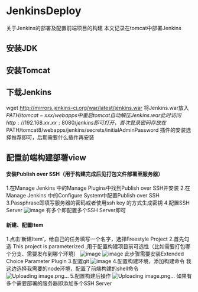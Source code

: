 # JenkinsDeploy
关于Jenkins的部署及配置前端项目的构建
本文记录在tomcat中部署Jenkins
## 安装JDK
## 安装Tomcat
## 下载Jenkins
wget http://mirrors.jenkins-ci.org/war/latest/jenkins.war
将Jenkins.war放入 $PATH/tomcat-xxx/webapps 中
重启tomcat自动解压Jenkins.war
此时访问http://192.168.xx.xx:8080/jenkins 即可打开，首次登录密码存放在$PATH/tomcat8/webapps/jenkins/secrets/initialAdminPassword
插件的安装选择推荐即可，后期需要什么插件再安装
## 配置前端构建部署view
#### 安装Publish over SSH（用于构建完成后见打包文件部署至服务器）
1.在Manage Jenkins 中的Manage Plugins中找到Publish over SSH并安装
2.在Manage Jenkins 中的Configure System中配置Publish over SSH
3.Passphrase即填写服务器的密码或者使用ssh key 的方式生成密钥
4.配置SSH Server
![image](https://user-images.githubusercontent.com/20660091/140594281-82922c07-7bda-47e9-9082-c6030b45161a.png)
有多个即配置多个SSH Server即可
#### 新建、配置Item
1.点击‘新建Item’，给自己的任务填写一个名字，选择Freestyle Project
2.首先勾选 This project is parameterized ,用于配置构建项目前可选性（比如需要打包哪个分支、需要发布到哪个环境）
![image](https://user-images.githubusercontent.com/20660091/140594432-3fad8ca0-f25b-4c2e-9a6f-5197b6c5c859.png)
![image](https://user-images.githubusercontent.com/20660091/140594455-e71682e3-789f-4cf1-a6c7-263075568ec1.png)
此步骤需要安装Extended Choice Parameter Plugin
3.配置git
![image](https://user-images.githubusercontent.com/20660091/140594637-cbc6d345-bfb2-4aab-976c-8d24e051116e.png)
4.配置构建环境，添加构建命令
  我这边选择我需要的node环境，配置了前端构建的shell命令
  ![Uploading image.png…]()
5.配置构建后操作
![Uploading image.png…]()
如果有多个需要部署的服务器即添加多个SSH Server
